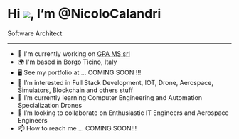Hi ![](https://user-images.githubusercontent.com/18350557/176309783-0785949b-9127-417c-8b55-ab5a4333674e.gif), I’m @NicoloCalandri
=============================
Software Architect

-----------------------------
- 🚀  I'm currently working on [GPA MS srl](https://www.gpams.it/)
- 🌍  I'm based in Borgo Ticino, Italy
- 🖥️  See my portfolio at ... COMING SOON !!!
- 👀 I’m interested in Full Stack Development, IOT, Drone, Aerospace, Simulators, Blockchain and others stuff 
- 🌱 I’m currently learning Computer Engineering and Automation Specialization Drones
- 💞️ I’m looking to collaborate on Enthusiastic IT Engineers and Aerospace Engineers
- 📫 How to reach me ... COMING SOON!!!

<!---
NicoloCalandri/NicoloCalandri is a ✨ special ✨ repository because its `README.md` (this file) appears on your GitHub profile.
You can click the Preview link to take a look at your changes.
--->

